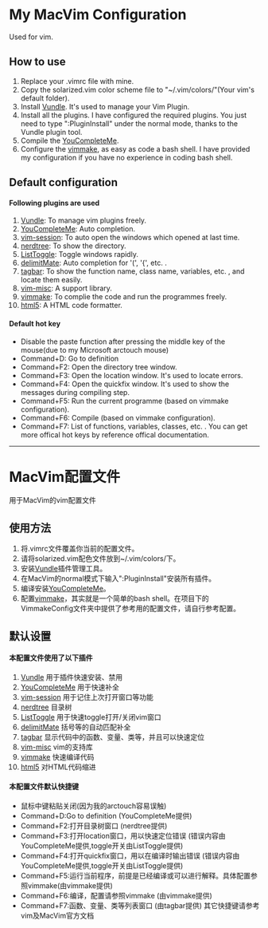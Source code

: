 My MacVim Configuration
====
Used for vim.

How to use
------
1. Replace your .vimrc file with mine.
2. Copy the solarized.vim color scheme file to "~/.vim/colors/"(Your vim's default folder).
3. Install [Vundle](https://github.com/VundleVim/Vundle.vim#quick-start). It's used to manage your Vim Plugin.
4. Install all the plugins. I have configured the required plugins. You just need to type ":PluginInstall" under the normal mode, thanks to the Vundle plugin tool.
5. Compile the [YouCompleteMe](https://github.com/Valloric/YouCompleteMe#installation).
6. Configure the [vimmake](https://github.com/skywind3000/vimmake), as easy as code a bash shell. I have provided my configuration if you have no experience in coding bash shell.

Default configuration
-----
#### Following plugins are used
1. [Vundle](https://github.com/VundleVim/Vundle.vim): To manage vim plugins freely.
2. [YouCompleteMe](https://github.com/Valloric/YouCompleteMe): Auto completion.
3. [vim-session](https://github.com/xolox/vim-session): To auto open the windows which opened at last time.
4. [nerdtree](https://github.com/scrooloose/nerdtree): To show the directory.
5. [ListToggle](https://github.com/Valloric/ListToggle): Toggle windows rapidly.
6. [delimitMate](https://github.com/Raimondi/delimitMate): Auto completion for '(', '{', etc. .
7. [tagbar](https://github.com/majutsushi/tagbar): To show the function name, class name, variables, etc. , and locate them easily.
8. [vim-misc](https://github.com/xolox/vim-misc): A support library.
9. [vimmake](https://github.com/skywind3000/vimmake): To complie the code and run the programmes freely.
10. [html5](https://github.com/othree/html5.vim): A HTML code formatter.

#### Default hot key
* Disable the paste function after pressing the middle key of the mouse(due to my Microsoft arctouch mouse)
* Command+D: Go to definition
* Command+F2: Open the directory tree window.
* Command+F3: Open the location window. It's used to locate errors.
* Command+F4: Open the quickfix window. It's used to show the messages during compiling step.
* Command+F5: Run the current programme (based on vimmake configuration).
* Command+F6: Compile (based on vimmake configuration).
* Command+F7: List of functions, variables, classes, etc. .
You can get more offical hot keys by reference offical documentation.
***
MacVim配置文件
====
用于MacVim的vim配置文件

使用方法
------
1. 将.vimrc文件覆盖你当前的配置文件。
2. 请将solarized.vim配色文件放到~/.vim/colors/下。
3. 安装[Vundle](https://github.com/VundleVim/Vundle.vim#quick-start)插件管理工具。
4. 在MacVim的normal模式下输入":PluginInstall"安装所有插件。
5. 编译安装[YouCompleteMe](https://github.com/Valloric/YouCompleteMe#installation)。
6. 配置[vimmake](https://github.com/skywind3000/vimmake)，其实就是一个简单的bash shell。在项目下的VimmakeConfig文件夹中提供了参考用的配置文件，请自行参考配置。


默认设置
-----
#### 本配置文件使用了以下插件
1. [Vundle](https://github.com/VundleVim/Vundle.vim) 用于插件快速安装、禁用
2. [YouCompleteMe](https://github.com/Valloric/YouCompleteMe) 用于快速补全
3. [vim-session](https://github.com/xolox/vim-session) 用于记住上次打开窗口等功能
4. [nerdtree](https://github.com/scrooloose/nerdtree) 目录树
5. [ListToggle](https://github.com/Valloric/ListToggle) 用于快速toggle打开/关闭vim窗口
6. [delimitMate](https://github.com/Raimondi/delimitMate) 括号等的自动匹配补全
7. [tagbar](https://github.com/majutsushi/tagbar) 显示代码中的函数、变量、类等，并且可以快速定位
8. [vim-misc](https://github.com/xolox/vim-misc) vim的支持库
9. [vimmake](https://github.com/skywind3000/vimmake) 快速编译代码
10. [html5](https://github.com/othree/html5.vim) 对HTML代码缩进

#### 本配置文件默认快捷键
* 鼠标中键粘贴关闭(因为我的arctouch容易误触)
* Command+D:Go to definition (YouCompleteMe提供)
* Command+F2:打开目录树窗口 (nerdtree提供)
* Command+F3:打开location窗口，用以快速定位错误 (错误内容由YouCompleteMe提供,toggle开关由ListToggle提供)
* Command+F4:打开quickfix窗口，用以在编译时输出错误 (错误内容由YouCompleteMe提供,toggle开关由ListToggle提供)
* Command+F5:运行当前程序，前提是已经编译或可以进行解释。具体配置参照vimmake(由vimmake提供)
* Command+F6:编译，配置请参照vimmake (由vimmake提供)
* Command+F7:函数、变量、类等列表窗口 (由tagbar提供)
其它快捷键请参考vim及MacVim官方文档
